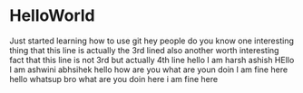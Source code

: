# HelloWorld
Just started learning how to use git 
hey people do you know one interesting thing that this line is actually the 3rd lined
also another worth interesting fact that this line is not 3rd but actually 4th line 
hello I am harsh ashish
HEllo I am ashwini abhsihek
hello how are you what are youn doin I am fine here
hello whatsup bro what are you doin here i am fine here
